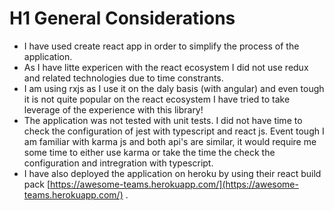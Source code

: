 # H1 General Considerations

- I have used create react app in order to simplify the process of the application.
- As I have litte expericen with the react ecosystem I did not use redux and related technologies due to time constrants.
- I am using rxjs as I use it on the daly basis (with angular) and even tough it is not quite popular on the react ecosystem I have tried to take leverage of the experience with this library!
- The application was not tested with unit tests. I did not have time to check the configuration of jest with typescript and react js. Event tough I am familiar with karma js and both api's are similar, it would require me some time to either use karma or take the time the check the configuration and intregration with typescript. 
- I have also deployed the application on heroku by using their react build pack [https://awesome-teams.herokuapp.com/](https://awesome-teams.herokuapp.com/) .